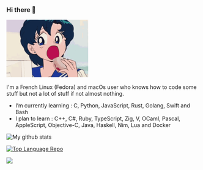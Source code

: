 ### Hi there 👋

<img src="sailor-moon-sailor-mercury.gif" height="150">

I'm a French Linux (Fedora) and macOs user who knows how to code some stuff but not a lot of stuff if not almost nothing.

- I’m currently learning : C, Python, JavaScript, Rust, Golang, Swift and Bash
- I plan to learn : C++, C#, Ruby, TypeScript, Zig, V, OCaml, Pascal, AppleScript, Objective-C, Java, Haskell, Nim, Lua and Docker

![My github stats](https://github-readme-stats.vercel.app/api?username=Nioobers&show_icons=true&theme=tokyonight)

[![Top Language Repo](https://github-readme-stats.vercel.app/api/top-langs/?username=Nioobers&theme=tokyonight)](https://github.com/anuraghazra/github-readme-stats)

<a href="https://wakatime.com"><img src="https://wakatime.com/share/@75456039-0d87-4f2c-8293-b44f2f66b0c0/5cb9d654-7d31-4781-af06-3b7b7dbbc09b.png" /></a>

